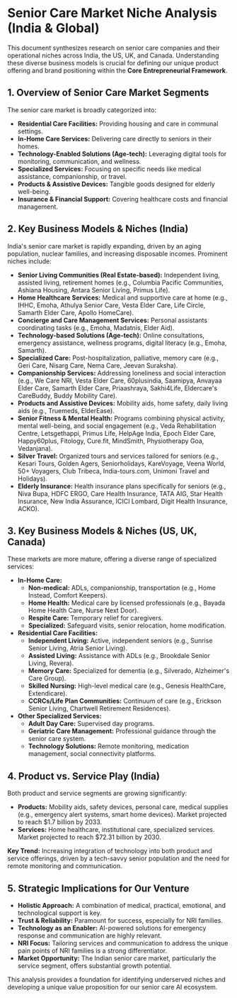 # Senior Care Market Niche Analysis (India & Global)

This document synthesizes research on senior care companies and their operational niches across India, the US, UK, and Canada. Understanding these diverse business models is crucial for defining our unique product offering and brand positioning within the **Core Entrepreneurial Framework**.

## 1. Overview of Senior Care Market Segments

The senior care market is broadly categorized into:
*   **Residential Care Facilities:** Providing housing and care in communal settings.
*   **In-Home Care Services:** Delivering care directly to seniors in their homes.
*   **Technology-Enabled Solutions (Age-tech):** Leveraging digital tools for monitoring, communication, and wellness.
*   **Specialized Services:** Focusing on specific needs like medical assistance, companionship, or travel.
*   **Products & Assistive Devices:** Tangible goods designed for elderly well-being.
*   **Insurance & Financial Support:** Covering healthcare costs and financial management.

## 2. Key Business Models & Niches (India)

India's senior care market is rapidly expanding, driven by an aging population, nuclear families, and increasing disposable incomes. Prominent niches include:

*   **Senior Living Communities (Real Estate-based):** Independent living, assisted living, retirement homes (e.g., Columbia Pacific Communities, Ashiana Housing, Antara Senior Living, Primus Life).
*   **Home Healthcare Services:** Medical and supportive care at home (e.g., IHHC, Emoha, Athulya Senior Care, Vesta Elder Care, Life Circle, Samarth Elder Care, Apollo HomeCare).
*   **Concierge and Care Management Services:** Personal assistants coordinating tasks (e.g., Emoha, Madatnis, Elder Aid).
*   **Technology-based Solutions (Age-tech):** Online consultations, emergency assistance, wellness programs, digital literacy (e.g., Emoha, Samarth).
*   **Specialized Care:** Post-hospitalization, palliative, memory care (e.g., Geri Care, Nisarg Care, Nema Care, Jeevan Suraksha).
*   **Companionship Services:** Addressing loneliness and social interaction (e.g., We Care NRI, Vesta Elder Care, 60plusindia, Saamipya, Anvayaa Elder Care, Samarth Elder Care, Priaashraya, Sakhi4Life, Eldercare's CareBuddy, Buddy Mobility Care).
*   **Products and Assistive Devices:** Mobility aids, home safety, daily living aids (e.g., Truemeds, ElderEase).
*   **Senior Fitness & Mental Health:** Programs combining physical activity, mental well-being, and social engagement (e.g., Veda Rehabilitation Centre, Letsgethappi, Primus Life, HelpAge India, Epoch Elder Care, Happy60plus, Fitology, Cure.fit, MindSmith, Physiotherapy Goa, Vedanjana).
*   **Silver Travel:** Organized tours and services tailored for seniors (e.g., Kesari Tours, Golden Agers, Seniorholidays, KareVoyage, Veena World, 50+ Voyagers, Club Tribeca, India-tours.com, Unimoni Travel and Holidays).
*   **Elderly Insurance:** Health insurance plans specifically for seniors (e.g., Niva Bupa, HDFC ERGO, Care Health Insurance, TATA AIG, Star Health Insurance, New India Assurance, ICICI Lombard, Digit Health Insurance, ACKO).

## 3. Key Business Models & Niches (US, UK, Canada)

These markets are more mature, offering a diverse range of specialized services:

*   **In-Home Care:**
    *   **Non-medical:** ADLs, companionship, transportation (e.g., Home Instead, Comfort Keepers).
    *   **Home Health:** Medical care by licensed professionals (e.g., Bayada Home Health Care, Nurse Next Door).
    *   **Respite Care:** Temporary relief for caregivers.
    *   **Specialized:** Safeguard visits, senior relocation, home modification.
*   **Residential Care Facilities:**
    *   **Independent Living:** Active, independent seniors (e.g., Sunrise Senior Living, Atria Senior Living).
    *   **Assisted Living:** Assistance with ADLs (e.g., Brookdale Senior Living, Revera).
    *   **Memory Care:** Specialized for dementia (e.g., Silverado, Alzheimer's Care Group).
    *   **Skilled Nursing:** High-level medical care (e.g., Genesis HealthCare, Extendicare).
    *   **CCRCs/Life Plan Communities:** Continuum of care (e.g., Erickson Senior Living, Chartwell Retirement Residences).
*   **Other Specialized Services:**
    *   **Adult Day Care:** Supervised day programs.
    *   **Geriatric Care Management:** Professional guidance through the senior care system.
    *   **Technology Solutions:** Remote monitoring, medication management, social connectivity platforms.

## 4. Product vs. Service Play (India)

Both product and service segments are growing significantly:
*   **Products:** Mobility aids, safety devices, personal care, medical supplies (e.g., emergency alert systems, smart home devices). Market projected to reach $1.7 billion by 2033.
*   **Services:** Home healthcare, institutional care, specialized services. Market projected to reach $72.31 billion by 2030.

**Key Trend:** Increasing integration of technology into both product and service offerings, driven by a tech-savvy senior population and the need for remote monitoring and communication.

## 5. Strategic Implications for Our Venture

*   **Holistic Approach:** A combination of medical, practical, emotional, and technological support is key.
*   **Trust & Reliability:** Paramount for success, especially for NRI families.
*   **Technology as an Enabler:** AI-powered solutions for emergency response and communication are highly relevant.
*   **NRI Focus:** Tailoring services and communication to address the unique pain points of NRI families is a strong differentiator.
*   **Market Opportunity:** The Indian senior care market, particularly the service segment, offers substantial growth potential.

This analysis provides a foundation for identifying underserved niches and developing a unique value proposition for our senior care AI ecosystem.